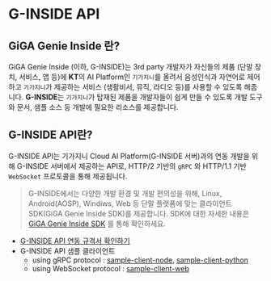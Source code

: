 # G-INSIDE API



## GiGA Genie Inside 란?

GiGA Genie Inside (이하, G-INSIDE)는 3rd party 개발자가 자신들의 제품 (단말 장치, 서비스, 앱 등)에 **KT**의 AI Platform인 `기가지니`를 올려서 음성인식과 자연어로 제어하고 `기가지니`가 제공하는 서비스 (생활비서, 뮤직, 라디오 등)를 사용할 수 있도록 해줍니다. **G-INSIDE**는 `기가지니`가 탑재된 제품을 개발자들이 쉽게 만들 수 있도록 개발 도구와 문서, 샘플 소스 등 개발에 필요한 리소스를 제공합니다.



## G-INSIDE API란?

G-INSIDE API는 기가지니 Cloud AI Platform(G-INSIDE 서버)과의 연동 개발을 위해 G-INSIDE 서버에서 제공하는 API로, HTTP/2 기반의 `gRPC` 와 HTTP/1.1 기반 `WebSocket` 프로토콜을 통해 제공됩니다. 

> G-INSIDE에서는 다양한 개발 환경 및 개발 편의성을 위해, Linux, Android(AOSP), Windiws, Web 등 단말 플랫폼에 맞는 클라이언트 SDK(GiGA Genie Inside SDK)를 제공합니다. SDK에 대한 자세한 내용은 [GiGA Genie Inside SDK](https://github.com/gigagenie/ginside-sdk) 를 통해 확인하세요.
>



- [G-INSIDE API 연동 규격서 확인하기](https://github.com/gigagenie/ginside-api/wiki)
- G-INSIDE API 샘플 클라이언트 
  - using gRPC protocol : [sample-client-node](https://github.com/gigagenie/sample-client-node), [sample-client-python](https://github.com/gigagenie/sample-client-python)    
  - using WebSocket protocol : [sample-client-web](https://github.com/gigagenie/sample-client-web)  





